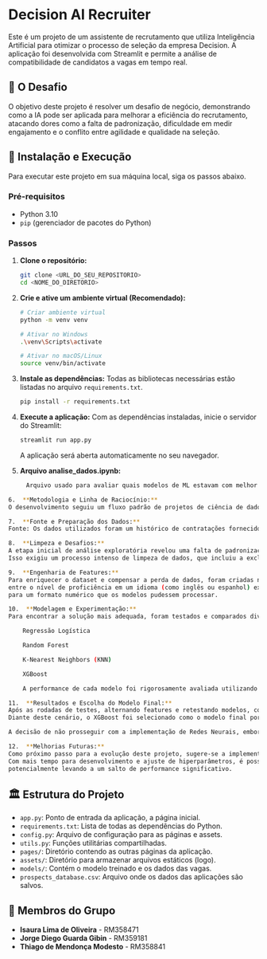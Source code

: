 # Decision AI Recruiter

Este é um projeto de um assistente de recrutamento que utiliza Inteligência Artificial para otimizar o processo de seleção da empresa Decision. A aplicação foi desenvolvida com Streamlit e permite a análise de compatibilidade de candidatos a vagas em tempo real.

## 🎯 O Desafio

O objetivo deste projeto é resolver um desafio de negócio, demonstrando como a IA pode ser aplicada para melhorar a eficiência do recrutamento, atacando dores como a falta de padronização, dificuldade em medir engajamento e o conflito entre agilidade e qualidade na seleção.

## 🚀 Instalação e Execução

Para executar este projeto em sua máquina local, siga os passos abaixo.

### Pré-requisitos

- Python 3.10
- `pip` (gerenciador de pacotes do Python)

### Passos

1.  **Clone o repositório:**
    ```bash
    git clone <URL_DO_SEU_REPOSITORIO>
    cd <NOME_DO_DIRETORIO>
    ```

2.  **Crie e ative um ambiente virtual (Recomendado):**
    ```bash
    # Criar ambiente virtual
    python -m venv venv

    # Ativar no Windows
    .\venv\Scripts\activate

    # Ativar no macOS/Linux
    source venv/bin/activate
    ```

3.  **Instale as dependências:**
    Todas as bibliotecas necessárias estão listadas no arquivo `requirements.txt`.
    ```bash
    pip install -r requirements.txt
    ```

4.  **Execute a aplicação:**
    Com as dependências instaladas, inicie o servidor do Streamlit:
    ```bash
    streamlit run app.py
    ```
    A aplicação será aberta automaticamente no seu navegador.

5.  **Arquivo analise_dados.ipynb:**
```bash
     Arquivo usado para avaliar quais modelos de ML estavam com melhor performance.

6.  **Metodologia e Linha de Raciocínio:**
O desenvolvimento seguiu um fluxo padrão de projetos de ciência de dados, com foco na preparação dos dados e na experimentação de diferentes algoritmos.

7.  **Fonte e Preparação dos Dados:**
Fonte: Os dados utilizados foram um histórico de contratações fornecido pela empresa DECISION.

8.  **Limpeza e Desafios:** 
A etapa inicial de análise exploratória revelou uma falta de padronização significativa entre os dados das vagas e as características descritas pelos candidatos. 
Isso exigiu um processo intenso de limpeza de dados, que incluiu a exclusão de muitas linhas que continham informações em branco ou inconsistentes, tornando-as impróprias para o treinamento.

9.  **Engenharia de Features:**
Para enriquecer o dataset e compensar a perda de dados, foram criadas novas features. Um exemplo notável foi a criação de uma variável que calcula a "distância" 
entre o nível de proficiência em um idioma (como inglês ou espanhol) exigido pela vaga e o nível apresentado pelo candidato. Além disso, foi necessário realizar uma extensa conversão de variáveis categóricas (texto) 
para um formato numérico que os modelos pudessem processar.

10.  **Modelagem e Experimentação:**
Para encontrar a solução mais adequada, foram testados e comparados diversos algoritmos de classificação, incluindo:

    Regressão Logística

    Random Forest

    K-Nearest Neighbors (KNN)

    XGBoost

    A performance de cada modelo foi rigorosamente avaliada utilizando as métricas de Acurácia e F1-Score, que oferecem uma visão balanceada da capacidade do modelo em acertar suas previsões e lidar com as classes de "aceito" e "não aceito".

11.  **Resultados e Escolha do Modelo Final:**
Após as rodadas de testes, alternando features e retestando modelos, constatou-se que nenhum dos modelos apresentou um desempenho excepcional que o destacasse amplamente dos demais. 
Diante deste cenário, o XGBoost foi selecionado como o modelo final por ter apresentado o desempenho aceitável, ou seja, a combinação mais estável e ligeiramente superior nas métricas avaliadas.

A decisão de não prosseguir com a implementação de Redes Neurais, embora consideradas inicialmente, foi tomada devido a limitações de tempo do projeto.

12.  **Melhorias Futuras:**
Como próximo passo para a evolução deste projeto, sugere-se a implementação e teste de arquiteturas de Redes Neurais. 
Com mais tempo para desenvolvimento e ajuste de hiperparâmetros, é possível que esta abordagem mais complexa consiga capturar padrões nos dados que os modelos atuais não conseguiram, 
potencialmente levando a um salto de performance significativo.
```
## 🏛️ Estrutura do Projeto

-   `app.py`: Ponto de entrada da aplicação, a página inicial.
-   `requirements.txt`: Lista de todas as dependências do Python.
-   `config.py`: Arquivo de configuração para as páginas e assets.
-   `utils.py`: Funções utilitárias compartilhadas.
-   `pages/`: Diretório contendo as outras páginas da aplicação.
-   `assets/`: Diretório para armazenar arquivos estáticos (logo).
-   `models/`: Contém o modelo treinado e os dados das vagas.
-   `prospects_database.csv`: Arquivo onde os dados das aplicações são salvos.

## 👥 Membros do Grupo

-   **Isaura Lima de Oliveira** - RM358471
-   **Jorge Diego Guarda Gibin** - RM359181
-   **Thiago de Mendonça Modesto** - RM358841